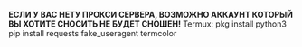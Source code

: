 **ЕСЛИ У ВАС НЕТУ ПРОКСИ СЕРВЕРА, ВОЗМОЖНО АККАУНТ КОТОРЫЙ ВЫ ХОТИТЕ СНОСИТЬ НЕ БУДЕТ СНОШЕН!**
Termux:
pkg install python3
pip install requests fake_useragent termcolor
